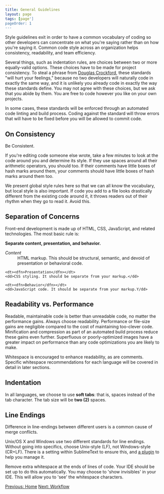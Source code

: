 ```yaml
---
title: General Guidelines
layout: page
tags: [page']
pageOrder: 1
---
```


Style guidelines exit in order to have a common vocabulary of coding so other developers can concentrate on what you're saying rather than on how you're saying it. Common code style across an organization helps consistency, readability, and team efficiency.

Several things, such as indentation rules, are choices between two or more equally-valid options. These choices have to be made for project consistency. To steal a phrase from [Douglas Crockford](http://www.crockford.com/), these standards "will hurt your feelings," because no two developers will naturally code in exactly the same way, and it is unlikely you already code in exactly the way these standards define. You may not agree with these choices, but we ask that you abide by them. You are free to code however you like on your own projects.

In some cases, these standards will be enforced through an automated code linting and build process. Coding against the standard will throw errors that will have to be fixed before you will be allowed to commit code.

## On Consistency ##

Be Consistent.

If you're editing code someone else wrote, take a few minutes to look at the code around you and determine its style. If they use spaces around all their arithmetic operators, you should too. If their comments have little boxes of hash marks around them, your comments should have little boxes of hash marks around them too.

We present global style rules here so that we can all know the vocabulary, but local style is also important. If code you add to a file looks drastically different from the existing code around it, it throws readers out of their rhythm when they go to read it. Avoid this.

## Separation of Concerns ##

Front-end development is made up of HTML, CSS, JavaScript, and related technologies. The most basic rule is:

**Separate content, presentation, and behavior.**

<dl class="dl-horizontal">
	<dt><dfn>Content</dfn></dt>
	<dd>HTML markup. This should be structural, semantic, and devoid of presentation or behavioral code.</dd>

	<dt><dfn>Presentation</dfn></dt>
	<dd>CSS styling. It should be separate from your markup.</dd>

	<dt><dfn>Behavior</dfn></dt>
	<dd>JavaScript code. It should be separate from your markup.Y/dd>
</dl>

## Readability vs. Performance ##

Readable, maintainable code is better than unreadable code, no matter the performance gains. Always choose readability. Performance or file-size gains are negligible compared to the cost of maintaining too-clever code. Minification and compression as part of an automated build process reduce these gains even further. Superfluous or poorly-optimized images have a greater impact on performance than any code optimizations you are likely to make.

Whitespace is encouraged to enhance readability, as are comments. Specific whitespace recommendations for each language will be covered in detail in later sections.

## Indentation ##

In all languages, we choose to use **soft tabs**: that is, spaces instead of the tab character. The tab size will be **two (2)** spaces.

## Line Endings ##

Difference in line-endings between different users is a common cause of merge conflicts.

Unix/OS X and Windows use two different standards for line endings. Without going into specifics, choose Unix-style (LF), not Windows-style (CR+LF). There is a setting within SublimeText to ensure this, and [a plugin](http://github.com/SublimeText/LineEndings) to help you manage it.

Remove extra whitespace at the ends of lines of code. Your IDE should be set up to do this automatically. You may choose to 'show invisibles' in your IDE. This will allow you to 'see' the whitespace characters.

<a class="btn" href="index.html">Previous: Home</a>
<a class="btn" href="workflow.html">Next: Workflow</a>
